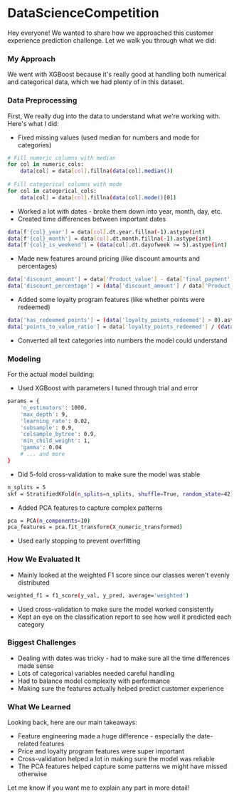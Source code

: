 # DataScienceCompetition

Hey everyone! We wanted to share how we approached this customer experience prediction challenge. Let we walk you through what we did:

### My Approach
 We went with XGBoost because it's really good at handling both numerical and categorical data, which we had plenty of in this dataset.

### Data Preprocessing

First, We really dug into the data to understand what we're working with. Here's what I did:

*  Fixed missing values (used median for numbers and mode for categories)

```bash 
# Fill numeric columns with median
for col in numeric_cols:
    data[col] = data[col].fillna(data[col].median())
    
# Fill categorical columns with mode
for col in categorical_cols:
    data[col] = data[col].fillna(data[col].mode()[0])
```
* Worked a lot with dates - broke them down into year, month, day, etc.
* Created time differences between important dates

```bash
data[f'{col}_year'] = data[col].dt.year.fillna(-1).astype(int)
data[f'{col}_month'] = data[col].dt.month.fillna(-1).astype(int)
data[f'{col}_is_weekend'] = (data[col].dt.dayofweek >= 5).astype(int)
```

* Made new features around pricing (like discount amounts and percentages)

```bash
data['discount_amount'] = data['Product_value'] - data['final_payment']
data['discount_percentage'] = (data['discount_amount'] / data['Product_value'] * 100).clip(0, 100)
```

* Added some loyalty program features (like whether points were redeemed)

```bash
data['has_redeemed_points'] = (data['loyalty_points_redeemed'] > 0).astype(int)
data['points_to_value_ratio'] = data['loyalty_points_redeemed'] / (data['Product_value'] + 1)
```

* Converted all text categories into numbers the model could understand

### Modeling
For the actual model building:

* Used XGBoost with parameters I tuned through trial and error

```bash
params = {
    'n_estimators': 1000,
    'max_depth': 9,
    'learning_rate': 0.02,
    'subsample': 0.9,
    'colsample_bytree': 0.9,
    'min_child_weight': 1,
    'gamma': 0.04
    # ... and more
}
```

* Did 5-fold cross-validation to make sure the model was stable

```bash
n_splits = 5
skf = StratifiedKFold(n_splits=n_splits, shuffle=True, random_state=42)
```

* Added PCA features to capture complex patterns

```bash
pca = PCA(n_components=10)
pca_features = pca.fit_transform(X_numeric_transformed)
```

* Used early stopping to prevent overfitting

### How We Evaluated It

* Mainly looked at the weighted F1 score since our classes weren't evenly distributed

```bash
weighted_f1 = f1_score(y_val, y_pred, average='weighted')

```

* Used cross-validation to make sure the model worked consistently
* Kept an eye on the classification report to see how well it predicted each category

### Biggest Challenges

* Dealing with dates was tricky - had to make sure all the time differences made sense
* Lots of categorical variables needed careful handling
* Had to balance model complexity with performance
* Making sure the features actually helped predict customer experience

### What We Learned
Looking back, here are our main takeaways:

* Feature engineering made a huge difference - especially the date-related features
* Price and loyalty program features were super important
* Cross-validation helped a lot in making sure the model was reliable
* The PCA features helped capture some patterns we might have missed otherwise

Let me know if you want me to explain any part in more detail!
